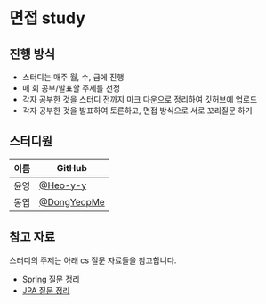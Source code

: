 # 면접 study
## 진행 방식  
- 스터디는 매주 월, 수, 금에 진행
- 매 회 공부/발표할 주제를 선정
- 각자 공부한 것을 스터디 전까지 마크 다운으로 정리하여 깃허브에 업로드
- 각자 공부한 것을 발표하여 토론하고, 면접 방식으로 서로 꼬리질문 하기

## 스터디원
| 이름   | GitHub                                         |
| ---- | ---------------------------------------------- |
| 윤영 | [@Heo-y-y](https://github.com/Heo-y-y)|
| 동엽 | [@DongYeopMe](https://github.com/DongYeopMe) |

## 참고 자료
스터디의 주제는 아래 cs 질문 자료들을 참고합니다.
- [Spring 질문 정리](https://almond-domain-5d0.notion.site/Spring-743c68693e3e4154b02732c1ec43fd2a?pvs=4)
- [JPA 질문 정리](https://almond-domain-5d0.notion.site/JPA-a57afeb4add24e30a3f0d4782144798e?pvs=4)
